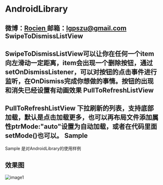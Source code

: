AndroidLibrary
==============
微博：<a title="Android技术及移动互联网分享" href="http://weibo.com/1901077453" target="_blank">Rocien </a>
邮箱：<a title="欢迎邮件与我交流" href="lgpszu@gmail.com" target="_blank">lgpszu@gmail.com</a>
SwipeToDismissListView 
-----------------------
 SwipeToDismissListView可以让你在任何一个item向左滑动一定距离，item会出现一个删除按钮，通过setOnDismissListener，可以对按钮的点击事件进行监听，在OnDismiss完成你想做的事情。按钮的出现和消失已经设置有动画效果
PullToRefreshListView
-----------------------
 PullToRefreshListView 下拉刷新的列表，支持底部加载，默认是点击加载更多，也可以再布局文件添加属性ptrMode:"auto"设置为自动加载，或者在代码里面setMode()也可以。
Sample 
-----------------------
 Sample 是对AndroidLibrary的使用样例
 
效果图 
-----------------------
![image1](http://img2.ph.126.net/b6ugBRfr15o-NbU3vxbjFw==/4939604366395716947.png)

